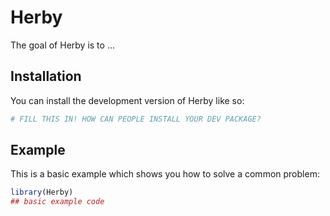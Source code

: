 
# Herby

<!-- badges: start -->
<!-- badges: end -->

The goal of Herby is to ...

## Installation

You can install the development version of Herby like so:

``` r
# FILL THIS IN! HOW CAN PEOPLE INSTALL YOUR DEV PACKAGE?
```

## Example

This is a basic example which shows you how to solve a common problem:

``` r
library(Herby)
## basic example code
```

